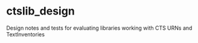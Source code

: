ctslib_design
=============

Design notes and tests for evaluating libraries working with CTS URNs and TextInventories

